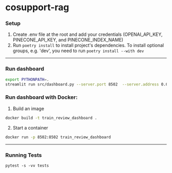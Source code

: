 # cosupport-rag


### Setup

1. Create .env file at the root and add your credentials (OPENAI_API_KEY, PINECONE_API_KEY, and PINECONE_INDEX_NAME)
2. Run ```poetry install``` to install project's dependencies. To install optional groups, e.g. 'dev', you need to
   run ```poetry install --with dev```

---

### Run dashboard

```bash
export PYTHONPATH=.
streamlit run src/dashboard.py --server.port 8502  --server.address 0.0.0.0 --theme.backgroundColor "#FFFFFF" --theme.secondaryBackgroundColor "#EDF7FF" --theme.textColor "#000000"
```

### Run dashboard with Docker:

1. Build an image
```bash
docker build -t train_review_dashboard .
```
2. Start a container
```bash
docker run -p 8502:8502 train_review_dashboard
```

---

### Running Tests

```shell
pytest -s -vv tests
```